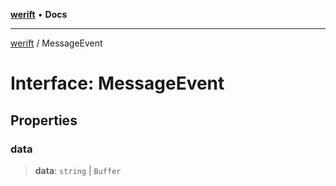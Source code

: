 [**werift**](../README.md) • **Docs**

***

[werift](../globals.md) / MessageEvent

# Interface: MessageEvent

## Properties

### data

> **data**: `string` \| `Buffer`
